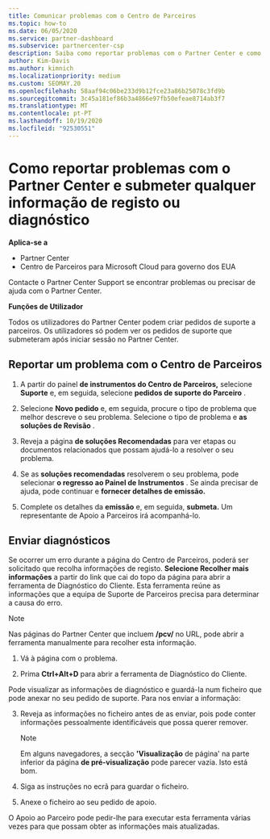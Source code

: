 ```yaml
---
title: Comunicar problemas com o Centro de Parceiros
ms.topic: how-to
ms.date: 06/05/2020
ms.service: partner-dashboard
ms.subservice: partnercenter-csp
description: Saiba como reportar problemas com o Partner Center e como recolher informações de diagnóstico para a equipa de Apoio ao Parceiro.
author: Kim-Davis
ms.author: kimnich
ms.localizationpriority: medium
ms.custom: SEOMAY.20
ms.openlocfilehash: 58aaf94c06be233d9b12fce23a86b25078c3fd9b
ms.sourcegitcommit: 3c45a181ef86b3a4866e97fb50efeae8714ab3f7
ms.translationtype: MT
ms.contentlocale: pt-PT
ms.lasthandoff: 10/19/2020
ms.locfileid: "92530551"
---
```

# <a name="how-to-report-problems-with-partner-center-and-submit-any-log-or-diagnostics-information"></a>Como reportar problemas com o Partner Center e submeter qualquer informação de registo ou diagnóstico

**Aplica-se a**

- Partner Center
- Centro de Parceiros para Microsoft Cloud para governo dos EUA

Contacte o Partner Center Support se encontrar problemas ou precisar de ajuda com o Partner Center.

**Funções de Utilizador**

Todos os utilizadores do Partner Center podem criar pedidos de suporte a parceiros. Os utilizadores só podem ver os pedidos de suporte que submeteram após iniciar sessão no Partner Center.

## <a name="report-a-problem-with-the-partner-center"></a>Reportar um problema com o Centro de Parceiros

1. A partir do painel **de instrumentos do Centro de Parceiros,** selecione **Suporte** e, em seguida, selecione **pedidos de suporte do Parceiro** .

2. Selecione **Novo pedido** e, em seguida, procure o tipo de problema que melhor descreve o seu problema. Selecione o tipo de problema e **as soluções de Revisão** .

3. Reveja a página **de soluções Recomendadas** para ver etapas ou documentos relacionados que possam ajudá-lo a resolver o seu problema.

4. Se as **soluções recomendadas** resolverem o seu problema, pode selecionar **o regresso ao Painel de Instrumentos** . Se ainda precisar de ajuda, pode continuar e **fornecer detalhes de emissão.**

5. Complete os detalhes da **emissão** e, em seguida, **submeta.** Um representante de Apoio a Parceiros irá acompanhá-lo.

## <a name="send-diagnostics"></a>Enviar diagnósticos

Se ocorrer um erro durante a página do Centro de Parceiros, poderá ser solicitado que recolha informações de registo. **Selecione Recolher mais informações** a partir do link que cai do topo da página para abrir a ferramenta de Diagnóstico do Cliente. Esta ferramenta reúne as informações que a equipa de Suporte de Parceiros precisa para determinar a causa do erro. 

>[!NOTE]
>Nas páginas do Partner Center que incluem **/pcv/** no URL, pode abrir a ferramenta manualmente para recolher esta informação.

1. Vá à página com o problema.

2. Prima **Ctrl+Alt+D** para abrir a ferramenta de Diagnóstico do Cliente.

Pode visualizar as informações de diagnóstico e guardá-la num ficheiro que pode anexar no seu pedido de suporte. Para nos enviar a informação:

3. Reveja as informações no ficheiro antes de as enviar, pois pode conter informações pessoalmente identificáveis que possa querer remover.

    >[!NOTE]
    >Em alguns navegadores, a secção **'Visualização** de página' na parte inferior da página **de pré-visualização** pode parecer vazia. Isto está bom.

4. Siga as instruções no ecrã para guardar o ficheiro.

5. Anexe o ficheiro ao seu pedido de apoio.

O Apoio ao Parceiro pode pedir-lhe para executar esta ferramenta várias vezes para que possam obter as informações mais atualizadas.

